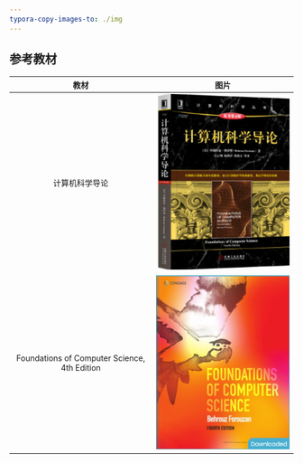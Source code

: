 ```yaml
---
typora-copy-images-to: ./img
---
```


## 参考教材

|                     教材                     |                            图片                             |
| :------------------------------------------: | :---------------------------------------------------------: |
|                计算机科学导论                | ![image-20231227213319730](img/image-20231227213319730.png) |
| Foundations of Computer Science, 4th Edition | ![image-20231227213604241](img/image-20231227213604241.png) |

